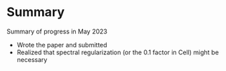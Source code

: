 Summary
===============================

Summary of progress in May 2023

- Wrote the paper and submitted
- Realized that spectral regularization (or the 0.1 factor in Cell) might be necessary